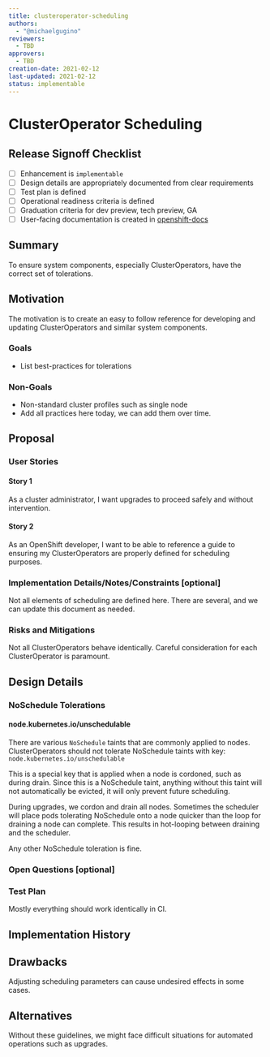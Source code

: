```yaml
---
title: clusteroperator-scheduling
authors:
  - "@michaelgugino"
reviewers:
  - TBD
approvers:
  - TBD
creation-date: 2021-02-12
last-updated: 2021-02-12
status: implementable
---
```


# ClusterOperator Scheduling


## Release Signoff Checklist

- [ ] Enhancement is `implementable`
- [ ] Design details are appropriately documented from clear requirements
- [ ] Test plan is defined
- [ ] Operational readiness criteria is defined
- [ ] Graduation criteria for dev preview, tech preview, GA
- [ ] User-facing documentation is created in [openshift-docs](https://github.com/openshift/openshift-docs/)

## Summary

To ensure system components, especially ClusterOperators, have the correct
set of tolerations.

## Motivation

The motivation is to create an easy to follow reference for developing and
updating ClusterOperators and similar system components.

### Goals

* List best-practices for tolerations

### Non-Goals

* Non-standard cluster profiles such as single node
* Add all practices here today, we can add them over time.

## Proposal

### User Stories

#### Story 1

As a cluster administrator, I want upgrades to proceed safely and without
intervention.

#### Story 2

As an OpenShift developer, I want to be able to reference a guide to ensuring
my ClusterOperators are properly defined for scheduling purposes.

### Implementation Details/Notes/Constraints [optional]

Not all elements of scheduling are defined here.  There are several, and we
can update this document as needed.

### Risks and Mitigations

Not all ClusterOperators behave identically.  Careful consideration for each
ClusterOperator is paramount.

## Design Details

### NoSchedule Tolerations

#### node.kubernetes.io/unschedulable

There are various `NoSchedule` taints that are commonly applied to nodes.
ClusterOperators should not tolerate NoSchedule taints with key:
`node.kubernetes.io/unschedulable`

This is a special key that is applied when a node is cordoned, such as during
drain.  Since this is a NoSchedule taint, anything without this taint will
not automatically be evicted, it will only prevent future scheduling.

During upgrades, we cordon and drain all nodes.  Sometimes the scheduler will
place pods tolerating NoSchedule onto a node quicker than the loop for
draining a node can complete.  This results in hot-looping between draining
and the scheduler.

Any other NoSchedule toleration is fine.

### Open Questions [optional]



### Test Plan

Mostly everything should work identically in CI.

## Implementation History


## Drawbacks

Adjusting scheduling parameters can cause undesired effects in some cases.

## Alternatives

Without these guidelines, we might face difficult situations for automated
operations such as upgrades.
